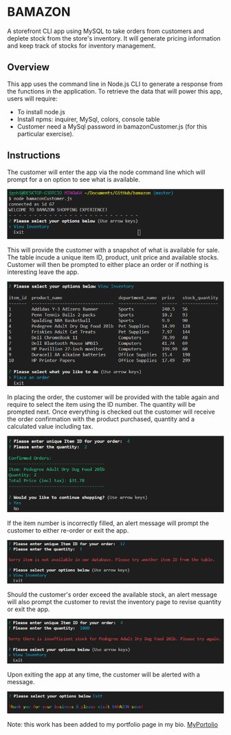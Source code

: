 # BAMAZON
A storefront CLI app using MySQL to take orders from customers and deplete stock from the store's inventory. It will generate pricing information and keep track of stocks for inventory management.

## Overview
This app uses the command line in Node.js CLI to generate a response from the functions in the application. To retrieve the data that will power this app, users will require:
- To install node.js 
- Install npms: inquirer, MySql, colors, console table 
- Customer need a MySql password in bamazonCustomer.js (for this particular exercise). 

## Instructions
The customer will enter the app via the node command line which will prompt for a on option to see what is available.  

![connect](images/1-connectingPage.png)

This will provide the customer with a snapshot of what is available for sale. The table incude a unique item ID, product, unit price and available stocks. Customer will then be prompted to either place an order or if nothing is interesting leave the app.  

![inventory](images/2-ViewInventory.png)

In placing the order, the customer will be provided with the table again and require to select the item using the ID number. The quantity will be prompted next. Once everything is checked out the customer will receive the order confirmation with the product purchased, quantity and a calculated value including tax. 

![order](images/3-orderResults.png)

If the item number is incorrectly filled, an alert message will prompt the customer to either re-order or exit the app.  

![connect](images/4-wrongID.png)

Should the customer's order exceed the available stock, an alert message will also prompt the customer to revist the inventory page to revise quantity or exit the app.  

![connect](images/5-notEnoughStock.png)

Upon exiting the app at any time, the customer will be alerted with a message.  

![connect](images/6-exit.png)

Note: this work has been added to my portfolio page in my bio.
[MyPortolio](https://jgohbb.github.io/Portfolio-JGoh/portfolio.html)


